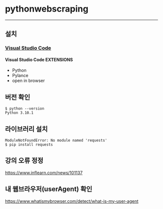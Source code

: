 # pythonwebscraping

---

## 설치

### [Visual Studio Code](https://code.visualstudio.com)

#### Visual Studio Code EXTENSIONS

- Python
- Pylance
- open in browser

## 버전 확인

```console
$ python --version
Python 3.10.1
```

## 라이브러리 설치

```console
ModuleNotFoundError: No module named 'requests'
$ pip install requests
```

## 강의 오류 정정

https://www.inflearn.com/news/101137

## 내 웹브라우저(userAgent) 확인

https://www.whatismybrowser.com/detect/what-is-my-user-agent
